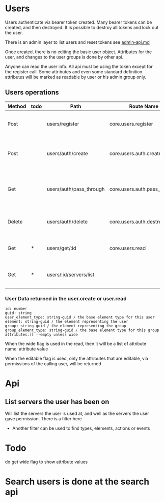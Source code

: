 # Users



Users authenticate via bearer token created. Many bearer tokens can be created, and then destroyed. It is possible to destroy all tokens and lock out the user.


There is an admin layer to list users and reset tokens see [admin-api.md](user-admin-tasks.md)

Once created, there is no editing the basic user object. Attributes for the user, and changes to the user groups is done by other api.

Anyone can read the user info. All api must be using the token except for the register call.
Some attributes and even some standard definition attributes will be marked as readable by user or his admin group only.

## Users operations

| Method | todo | Path                    | Route Name                   | Description                                         | Args                                  | Notes                             |
|--------|------|-------------------------|------------------------------|-----------------------------------------------------|---------------------------------------|-----------------------------------|
| Post   |      | users/register          | core.users.register          | Makes a new user                                    | username (must be unique)             | returns a bearer token            |
| Post   |      | users/auth/create       | core.users.auth.create       | makes a new bearer token for the authenticated user | optional pass through data to store   |                                   |
| Get    |      | users/auth/pass_through | core.users.auth.pass_through | gets associated data in the token                   |                                       | uses the log in token to get data |
| Delete |      | users/auth/delete       | core.users.auth.destroy      | Deletes the token being used in this call           |                                       | cannot delete last token          |
| Get    | *    | users/get/:id           | core.users.read              | Shows the user information                          | optional wide flag to show attributes |                                   |
| Get    | *    | users/:id/servers/list  |                              | Lists servers user is registered at                 | optional wide flag to show attributes |                                   |

### User Data returned in the user.create or user.read

    id: number
    guid: string 
    user_element_type: string-guid / the base element type for this user
    element: string-guid / the element representing the user
    group: string-guid / the element representing the group
    group_element_type: string-guid / the base element type for this group
    attributes:[] --empty unless wide

When the wide flag is used in the read, then it will be a list of attribute name: attribute value

When the editable flag is used, only the attributes that are editable, via permissions of the calling user, will be returned
# Api
## List servers the user has been on
Will list the servers the user is used at, and well as the servers the user gave permission. There is a filter here
* Another filter can be used to find types, elements, actions or events

# Todo

do get wide flag to show attribute values 

# Search users is done at the search api


